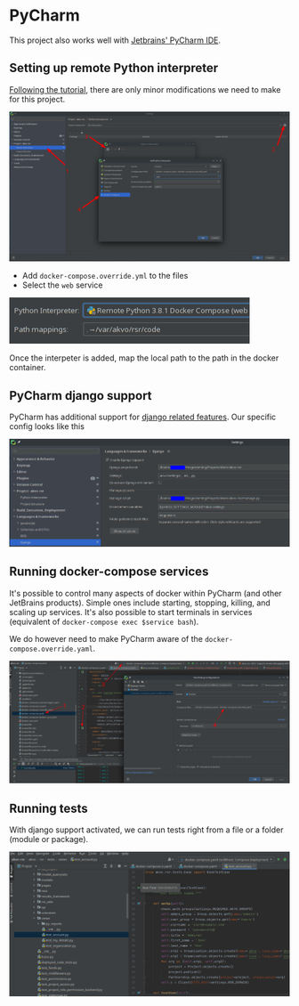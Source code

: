 # PyCharm

This project also works well with [Jetbrains' PyCharm IDE][pycharm].

## Setting up remote Python interpreter

[Following the tutorial][remote interpreter], there are only minor modifications we need to make for this project.

![Remote interpreter setup](images/pycharm/interpreter.png)

 - Add `docker-compose.override.yml` to the files
 - Select the `web` service

![Interpreter path mappings](images/pycharm/interpreter_path_mappings.png)

Once the interpeter is added, map the local path to the path in the docker container.

## PyCharm django support

PyCharm has additional support for [django related features][pycharm django].
Our specific config looks like this

![django support config](images/pycharm/settings_django.png)

## Running docker-compose services

It's possible to control many aspects of docker within PyCharm (and other JetBrains products).
Simple ones include starting, stopping, killing, and scaling up services.
It's also possible to start terminals in services (equivalent of `docker-compose exec $service bash`).

We do however need to make PyCharm aware of the `docker-compose.override.yaml`.

![docker-compose run override](images/pycharm/docker-compose_rsrdbhost.png)

## Running tests

With django support activated, we can run tests right from a file or a folder (module or package).

![Run tests](images/pycharm/test-run.png)

[pycharm]: https://www.jetbrains.com/pycharm/
[pycharm django]: https://www.jetbrains.com/help/pycharm/2021.2/django-support7.html
[remote interpreter]: https://www.jetbrains.com/help/pycharm/2021.2/using-docker-as-a-remote-interpreter.html
